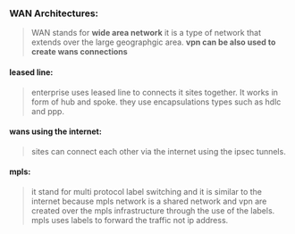 ### WAN Architectures:
>  WAN stands for **wide area network** it is a type of network that extends over the large geographgic area. **vpn can be also used to create wans connections** 

  #### leased line: 
  >enterprise uses leased line to connects it sites together. It works in form of hub and spoke. they use  encapsulations types such as hdlc and ppp.

#### wans using the internet:
>sites can connect each other via the internet using the ipsec tunnels.


#### mpls:
> it stand for multi protocol label switching and it is similar to the internet because mpls network is a shared network and vpn are created over the mpls infrastructure through the use of the labels.  mpls uses labels to forward the traffic not ip address. 





